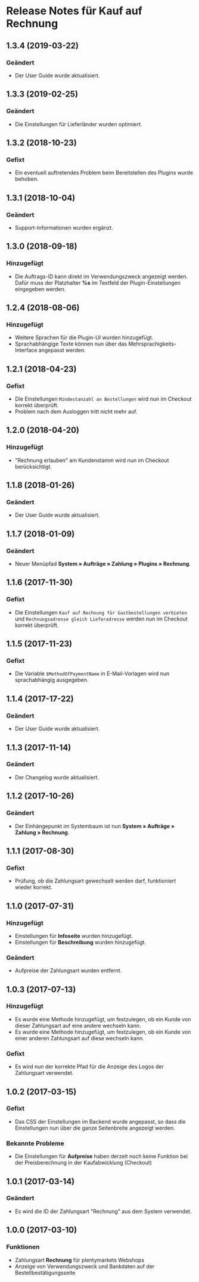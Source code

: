 # Release Notes für Kauf auf Rechnung

## 1.3.4 (2019-03-22)

### Geändert
- Der User Guide wurde aktualisiert.

## 1.3.3 (2019-02-25)

### Geändert
- Die Einstellungen für Lieferländer wurden optimiert.

## 1.3.2 (2018-10-23)

### Gefixt
- Ein eventuell auftretendes Problem beim Bereitstellen des Plugins wurde behoben.

## 1.3.1 (2018-10-04)

### Geändert
- Support-Informationen wurden ergänzt.

## 1.3.0 (2018-09-18)

### Hinzugefügt
- Die Auftrags-ID kann direkt im Verwendungszweck angezeigt werden. Dafür muss der Platzhalter **%s** im Textfeld der Plugin-Einstellungen eingegeben werden.

## 1.2.4 (2018-08-06)

### Hinzugefügt
- Weitere Sprachen für die Plugin-UI wurden hinzugefügt.
- Sprachabhängige Texte können nun über das Mehrsprachigkeits-Interface angepasst werden.

## 1.2.1 (2018-04-23)

### Gefixt
- Die Einstellungen `Mindestanzahl an Bestellungen` wird nun im Checkout korrekt überprüft.
- Problem nach dem Ausloggen tritt nicht mehr auf.

## 1.2.0 (2018-04-20)

### Hinzugefügt
- "Rechnung erlauben" am Kundenstamm wird nun im Checkout berücksichtigt.

## 1.1.8 (2018-01-26)

### Geändert
- Der User Guide wurde aktualisiert.

## 1.1.7 (2018-01-09)

### Geändert
- Neuer Menüpfad **System&nbsp;» Aufträge&nbsp;» Zahlung » Plugins » Rechnung**.

## 1.1.6 (2017-11-30)

### Gefixt
- Die Einstellungen `Kauf auf Rechnung für Gastbestellungen verbieten` und `Rechnungsadresse gleich Lieferadresse` werden nun im Checkout korrekt überprüft.

## 1.1.5 (2017-11-23)

### Gefixt
- Die Variable `$MethodOfPaymentName` in E-Mail-Vorlagen wird nun sprachabhängig ausgegeben.

## 1.1.4 (2017-17-22)

### Geändert
- Der User Guide wurde aktualisiert.

## 1.1.3 (2017-11-14)

### Geändert
- Der Changelog wurde aktualisiert.

## 1.1.2 (2017-10-26)

### Geändert
- Der Einhängepunkt im Systembaum ist nun **System » Aufträge » Zahlung » Rechnung**.

## 1.1.1 (2017-08-30)

### Gefixt
- Prüfung, ob die Zahlungsart gewechselt werden darf, funktioniert wieder korrekt.

## 1.1.0 (2017-07-31)

### Hinzugefügt
- Einstellungen für **Infoseite** wurden hinzugefügt.
- Einstellungen für **Beschreibung** wurden hinzugefügt.

### Geändert
- Aufpreise der Zahlungsart wurden entfernt.

## 1.0.3 (2017-07-13)

### Hinzugefügt
- Es wurde eine Methode hinzugefügt, um festzulegen, ob ein Kunde von dieser Zahlungsart auf eine andere wechseln kann.
- Es wurde eine Methode hinzugefügt, um festzulegen, ob ein Kunde von einer anderen Zahlungsart auf diese wechseln kann.

### Gefixt
- Es wird nun der korrekte Pfad für die Anzeige des Logos der Zahlungsart verwendet.

## 1.0.2 (2017-03-15)

### Gefixt
- Das CSS der Einstellungen im Backend wurde angepasst, so dass die Einstellungen nun über die ganze Seitenbreite angezeigt werden.

### Bekannte Probleme
- Die Einstellungen für **Aufpreise** haben derzeit noch keine Funktion bei der Preisberechnung in der Kaufabwicklung (Checkout)

## 1.0.1 (2017-03-14)

### Geändert
- Es wird die ID der Zahlungsart "Rechnung" aus dem System verwendet.

## 1.0.0 (2017-03-10)

### Funktionen
- Zahlungsart **Rechnung** für plentymarkets Webshops
- Anzeige von Verwendungszweck und Bankdaten auf der Bestellbestätigungsseite

